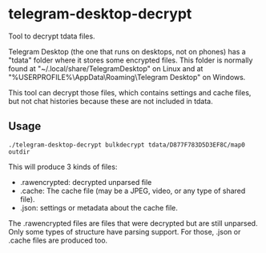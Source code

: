# telegram-desktop-decrypt
Tool to decrypt tdata files.

Telegram Desktop (the one that runs on desktops, not on phones) has a "tdata" folder where it stores some encrypted files.
This folder is normally found at "~/.local/share/TelegramDesktop" on Linux 
and at "%USERPROFILE%\AppData\Roaming\Telegram Desktop" on Windows.

This tool can decrypt those files, which contains settings and cache files, but not chat histories because these are not included in tdata.

## Usage

```
./telegram-desktop-decrypt bulkdecrypt tdata/D877F783D5D3EF8C/map0 outdir
```

This will produce 3 kinds of files:
  - .rawencrypted: decrypted unparsed file
  - .cache: The cache file (may be a JPEG, video, or any type of shared file).
  - .json: settings or metadata about the cache file.
  
The .rawencrypted files are files that were decrypted but are still unparsed.
Only some types of structure have parsing support. For those, .json or .cache files are produced too.
